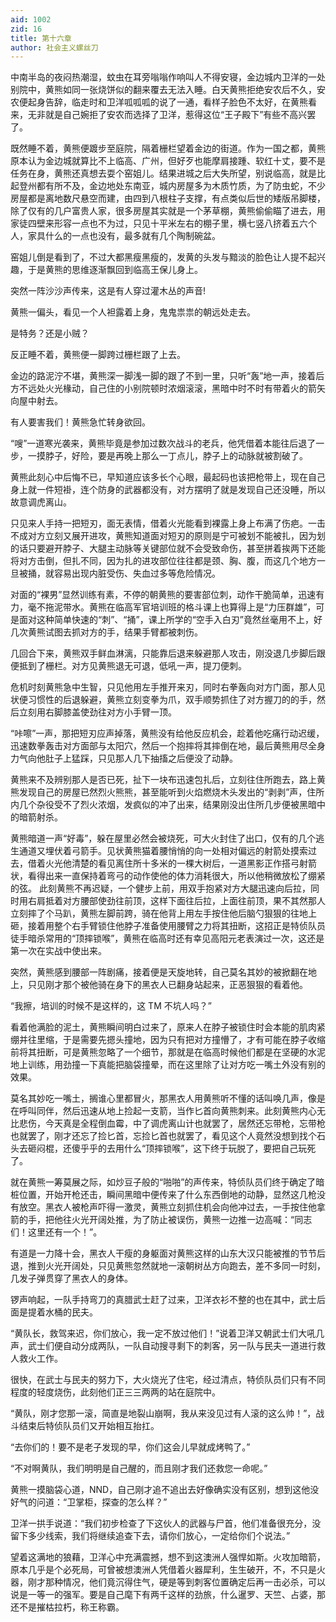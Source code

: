 ```yaml
---
aid: 1002
zid: 16
title: 第十六章
author: 社会主义螺丝刀
---
```


中南半岛的夜闷热潮湿，蚊虫在耳旁嗡嗡作响叫人不得安寝，金边城内卫洋的一处别院中，黄熊如同一张烧饼似的翻来覆去无法入睡。白天黄熊拒绝安农后不久，安农便起身告辞，临走时和卫洋呱呱呱的说了一通，看样子脸色不太好，在黄熊看来，无非就是自己婉拒了安农而选择了卫洋，惹得这位“王子殿下”有些不高兴罢了。

既然睡不着，黄熊便踱步至庭院，隔着栅栏望着金边的街道。作为一国之都，黄熊原本认为金边城就算比不上临高、广州，但好歹也能摩肩接踵、软红十丈，要不是任务在身，黄熊还真想去耍个窑姐儿。结果进城之后大失所望，别说临高，就是比起登州都有所不及，金边地处东南亚，城内房屋多为木质竹质，为了防虫蛇，不少房屋都是离地数尺悬空而建，由四到八根柱子支撑，有点类似后世的矮版吊脚楼，除了仅有的几户富贵人家，很多房屋其实就是一个茅草棚，黄熊偷偷瞄了进去，用家徒四壁来形容一点也不为过，只见十平米左右的棚子里，横七竖八挤着五六个人，家具什么的一点也没有，最多就有几个陶制碗盆。

窑姐儿倒是看到了，不过大都黑瘦黑瘦的，发黄的头发与黯淡的脸色让人提不起兴趣，于是黄熊的思维逐渐飘回到临高王保儿身上。

突然一阵沙沙声传来，这是有人穿过灌木丛的声音!

黄熊一偏头，看见一个人袒露着上身，鬼鬼祟祟的朝远处走去。

是特务？还是小贼？

反正睡不着，黄熊便一脚跨过栅栏跟了上去。

金边的路泥泞不堪，黄熊深一脚浅一脚的跟了不到一里，只听“轰”地一声，接着后方不远处火光椽动，自己住的小别院顿时浓烟滚滚，黑暗中时不时有带着火的箭矢向屋中射去。

有人要害我们！黄熊急忙转身欲回。

“嗖”一道寒光袭来，黄熊毕竟是参加过数次战斗的老兵，他凭借着本能往后退了一步，一摸脖子，好险，要是再晚上那么一丁点儿，脖子上的动脉就被割破了。

黄熊此刻心中后悔不已，早知道应该多长个心眼，最起码也该把枪带上，现在自己身上就一件短褂，连个防身的武器都没有，对方摆明了就是发现自己还没睡，所以故意调虎离山。

只见来人手持一把短刃，面无表情，借着火光能看到裸露上身上布满了伤疤。一击不成对方立刻又展开进攻，黄熊知道面对短刃的原则是宁可被划不能被扎，因为划的话只要避开脖子、大腿主动脉等关键部位就不会受致命伤，甚至拼着挨两下还能将对方击倒，但扎不同，因为扎的进攻部位往往都是颈、胸、腹，而这几个地方一旦被捅，就容易出现内脏受伤、失血过多等危险情况。

对面的“裸男”显然训练有素，不停的朝黄熊的要害部位刺，动作干脆简单，迅速有力，毫不拖泥带水。黄熊在临高军官培训班的格斗课上也算得上是“力压群雄”，可是面对这种简单快速的“刺”、“捅”，课上所学的“空手入白刃”竟然丝毫用不上，好几次黄熊试图去抓对方的手，结果手臂都被刺伤。

几回合下来，黄熊双手鲜血淋漓，只能靠后退来躲避那人攻击，刚没退几步脚后跟便抵到了栅栏。对方见黄熊退无可退，低吼一声，提刀便刺。

危机时刻黄熊急中生智，只见他用左手推开来刃，同时右拳轰向对方门面，那人见状便习惯性的后退躲避，黄熊立刻变拳为爪，双手顺势抓住了对方握刀的的手，然后立刻用右脚膝盖使劲往对方小手臂一顶。

“咔嚓”一声，那把短刃应声掉落，黄熊没有给他反应机会，趁着他吃痛行动迟缓，迅速数拳轰击对方面部与太阳穴，然后一个抱摔将其摔倒在地，最后黄熊用尽全身力气向他肚子上猛踩，只见那人几下抽搐之后便没了动静。

黄熊来不及辨别那人是否已死，扯下一块布迅速包扎后，立刻往住所跑去，路上黄熊发现自己的房屋已然烈火熊熊，甚至能听到火焰燃烧木头发出的“剥剥”声，住所内几个杂役受不了烈火浓烟，发疯似的冲了出来，结果刚没出住所几步便被黑暗中的暗箭射杀。

黄熊暗道一声“好毒”，躲在屋里必然会被烧死，可大火封住了出口，仅有的几个逃生通道又埋伏着弓箭手。见状黄熊猫着腰悄悄的向一处相对偏远的射箭处摸索过去，借着火光他清楚的看见离住所十多米的一棵大树后，一道黑影正作搭弓射箭状，看得出来一直保持着弯弓的动作使他的体力消耗很大，所以他稍微放松了绷紧的弦。 此刻黄熊不再迟疑，一个健步上前，用双手抱紧对方大腿迅速向后拉，同时用右肩抵着对方腰部使劲往前顶，这样下面往后拉，上面往前顶，果不其然那人立刻摔了个马趴，黄熊左脚前跨，骑在他背上用左手按住他后脑勺狠狠的往地上砸，接着用整个右手臂锁住他脖子准备使用腰臂之力将其扭断，这招正是特侦队员徒手暗杀常用的“顶摔锁喉”，黄熊在临高时还有幸见高阳元老表演过一次，这还是第一次在实战中使出来。

突然，黄熊感到腰部一阵剧痛，接着便是天旋地转，自己莫名其妙的被掀翻在地上，只见刚才那个被他骑在身下的黑衣人已翻身站起来，正恶狠狠的看着他。

“我擦，培训的时候不是这样的，这 TM 不坑人吗？”

看着他满脸的泥土，黄熊瞬间明白过来了，原来人在脖子被锁住时会本能的肌肉紧绷并往里缩，于是需要先摁头撞地，因为只有把对方撞懵了，才有可能在脖子收缩前将其扭断，可是黄熊忽略了一个细节，那就是在临高时候他们都是在坚硬的水泥地上训练，用劲撞一下真能把脑袋撞晕，而在这里除了让对方吃一嘴土外没有别的效果。

莫名其妙吃一嘴土，搁谁心里都冒火，那黑衣人用黄熊听不懂的话叫唤几声，像是在呼叫同伴，然后迅速从地上捡起一支箭，当作匕首向黄熊刺来。此刻黄熊内心无比悲伤，今天真是全程倒血霉，中了调虎离山计也就罢了，居然还忘带枪，忘带枪也就罢了，刚才还忘了捡匕首，忘捡匕首也就罢了，看见这个人竟然没想到找个石头去砸闷棍，还傻乎乎的去用什么“顶摔锁喉”，这下终于玩脱了，要把自己玩死了。

就在黄熊一筹莫展之际，如炒豆子般的“啪啪”的声传来，特侦队员们终于确定了暗桩位置，开始开枪还击，瞬间黑暗中便传来了什么东西倒地的动静，显然这几枪没有放空。黑衣人被枪声吓得一激灵，黄熊立刻抓住机会向他冲过去，一手按住他拿箭的手，把他往火光开阔处推，为了防止被误伤，黄熊一边推一边高喊：“同志们！这里还有一个！”。

有道是一力降十会，黑衣人干瘦的身躯面对黄熊这样的山东大汉只能被推的节节后退，推到火光开阔处，只见黄熊忽然就地一滚朝树丛方向跑去，差不多同一时刻，几发子弹贯穿了黑衣人的身体。

锣声响起，一队手持弯刀的真腊武士赶了过来，卫洋衣衫不整的也在其中，武士后面是提着水桶的民夫。

“黄队长，救驾来迟，你们放心，我一定不放过他们！”说着卫洋又朝武士们大吼几声，武士们便自动分成两队，一队自动搜寻剩下的刺客，另一队与民夫一道进行救人救火工作。

很快，在武士与民夫的努力下，大火烧光了住宅，经过清点，特侦队员们只有不同程度的轻度烧伤，此刻他们正三三两两的站在庭院中。

“黄队，刚才您那一滚，简直是地裂山崩啊，我从来没见过有人滚的这么帅！”，战斗结束后特侦队员们又开始相互抬扛。

“去你们的！要不是老子发现的早，你们这会儿早就成烤鸭了。”

“不对啊黄队，我们明明是自己醒的，而且刚才我们还救您一命呢。”

黄熊一摸脑袋心道，NND，自己刚才追不追出去好像确实没有区别，想到这他没好气的问道：“卫掌柜，探查的怎么样？”

卫洋一拱手说道：“我们初步检查了下这伙人的武器与尸首，他们准备很充分，没留下多少线索，我们将继续追查下去，请你们放心，一定给你们个说法。”

望着这满地的狼藉，卫洋心中充满震撼，想不到这澳洲人强悍如斯。火攻加暗箭，原本几乎是个必死局，可曾被想澳洲人凭借着火器犀利，生生破开，不，不只是火器，刚才那种情况，他们竟沉得住气，硬是等到刺客位置确定后再一击必杀，可以说是一等一的强军。要是自己麾下有两千这样的劲旅，什么暹罗、天竺、占婆，那还不是摧枯拉朽，称王称霸。

